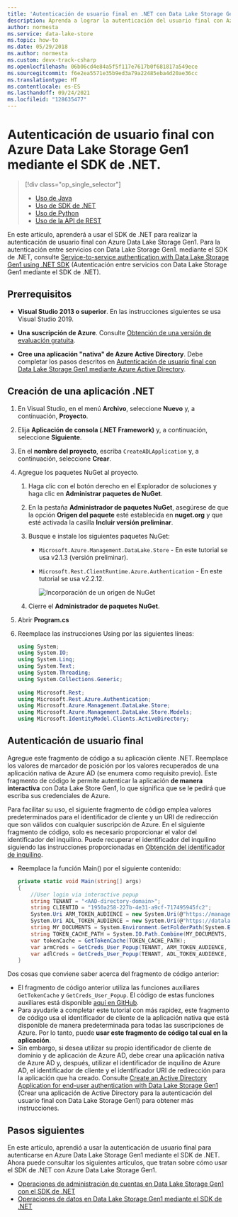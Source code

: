 ```yaml
---
title: 'Autenticación de usuario final en .NET con Data Lake Storage Gen1: Azure'
description: Aprenda a lograr la autenticación del usuario final con Azure Data Lake Storage Gen1 mediante Azure Active Directory con SDK de .NET.
author: normesta
ms.service: data-lake-store
ms.topic: how-to
ms.date: 05/29/2018
ms.author: normesta
ms.custom: devx-track-csharp
ms.openlocfilehash: 06b06cd4e84a5f5f117e7617b0f681817a549ece
ms.sourcegitcommit: f6e2ea5571e35b9ed3a79a22485eba4d20ae36cc
ms.translationtype: HT
ms.contentlocale: es-ES
ms.lasthandoff: 09/24/2021
ms.locfileid: "128635477"
---
```

# <a name="end-user-authentication-with-azure-data-lake-storage-gen1-using-net-sdk"></a>Autenticación de usuario final con Azure Data Lake Storage Gen1 mediante el SDK de .NET.
> [!div class="op_single_selector"]
> * [Uso de Java](data-lake-store-end-user-authenticate-java-sdk.md)
> * [Uso de SDK de .NET](data-lake-store-end-user-authenticate-net-sdk.md)
> * [Uso de Python](data-lake-store-end-user-authenticate-python.md)
> * [Uso de la API de REST](data-lake-store-end-user-authenticate-rest-api.md)
> 
>  

En este artículo, aprenderá a usar el SDK de .NET para realizar la autenticación de usuario final con Azure Data Lake Storage Gen1. Para la autenticación entre servicios con Data Lake Storage Gen1. mediante el SDK de .NET, consulte [Service-to-service authentication with Data Lake Storage Gen1 using .NET SDK](data-lake-store-service-to-service-authenticate-net-sdk.md) (Autenticación entre servicios con Data Lake Storage Gen1 mediante el SDK de .NET).

## <a name="prerequisites"></a>Prerrequisitos
* **Visual Studio 2013 o superior**. En las instrucciones siguientes se usa Visual Studio 2019.

* **Una suscripción de Azure**. Consulte [Obtención de una versión de evaluación gratuita](https://azure.microsoft.com/pricing/free-trial/).

* **Cree una aplicación "nativa" de Azure Active Directory**. Debe completar los pasos descritos en [Autenticación de usuario final con Data Lake Storage Gen1 mediante Azure Active Directory](data-lake-store-end-user-authenticate-using-active-directory.md).

## <a name="create-a-net-application"></a>Creación de una aplicación .NET
1. En Visual Studio, en el menú **Archivo**, seleccione **Nuevo** y, a continuación, **Proyecto**.
2. Elija **Aplicación de consola (.NET Framework)** y, a continuación, seleccione **Siguiente**.
3. En el **nombre del proyecto**, escriba `CreateADLApplication` y, a continuación, seleccione **Crear**.

4. Agregue los paquetes NuGet al proyecto.

   1. Haga clic con el botón derecho en el Explorador de soluciones y haga clic en **Administrar paquetes de NuGet**.
   2. En la pestaña **Administrador de paquetes NuGet**, asegúrese de que la opción **Origen del paquete** esté establecida en **nuget.org** y que esté activada la casilla **Incluir versión preliminar**.
   3. Busque e instale los siguientes paquetes NuGet:

      * `Microsoft.Azure.Management.DataLake.Store` - En este tutorial se usa v2.1.3 (versión preliminar).
      * `Microsoft.Rest.ClientRuntime.Azure.Authentication` - En este tutorial se usa v2.2.12.

        ![Incorporación de un origen de NuGet](./media/data-lake-store-get-started-net-sdk/data-lake-store-install-nuget-package.png "Creación de una nueva cuenta de Azure Data Lake")
   4. Cierre el **Administrador de paquetes NuGet**.

5. Abrir **Program.cs**
6. Reemplace las instrucciones Using por las siguientes líneas:

    ```csharp
    using System;
    using System.IO;
    using System.Linq;
    using System.Text;
    using System.Threading;
    using System.Collections.Generic;
            
    using Microsoft.Rest;
    using Microsoft.Rest.Azure.Authentication;
    using Microsoft.Azure.Management.DataLake.Store;
    using Microsoft.Azure.Management.DataLake.Store.Models;
    using Microsoft.IdentityModel.Clients.ActiveDirectory;
    ```     

## <a name="end-user-authentication"></a>Autenticación de usuario final
Agregue este fragmento de código a su aplicación cliente .NET. Reemplace los valores de marcador de posición por los valores recuperados de una aplicación nativa de Azure AD (se enumera como requisito previo). Este fragmento de código le permite autenticar la aplicación **de manera interactiva** con Data Lake Store Gen1, lo que significa que se le pedirá que escriba sus credenciales de Azure.

Para facilitar su uso, el siguiente fragmento de código emplea valores predeterminados para el identificador de cliente y un URI de redirección que son válidos con cualquier suscripción de Azure. En el siguiente fragmento de código, solo es necesario proporcionar el valor del identificador del inquilino. Puede recuperar el identificador del inquilino siguiendo las instrucciones proporcionadas en [Obtención del identificador de inquilino](../active-directory/develop/howto-create-service-principal-portal.md#get-tenant-and-app-id-values-for-signing-in).
    
- Reemplace la función Main() por el siguiente contenido:

    ```csharp
    private static void Main(string[] args)
    {
        //User login via interactive popup
        string TENANT = "<AAD-directory-domain>";
        string CLIENTID = "1950a258-227b-4e31-a9cf-717495945fc2";
        System.Uri ARM_TOKEN_AUDIENCE = new System.Uri(@"https://management.core.windows.net/");
        System.Uri ADL_TOKEN_AUDIENCE = new System.Uri(@"https://datalake.azure.net/");
        string MY_DOCUMENTS = System.Environment.GetFolderPath(System.Environment.SpecialFolder.MyDocuments);
        string TOKEN_CACHE_PATH = System.IO.Path.Combine(MY_DOCUMENTS, "my.tokencache");
        var tokenCache = GetTokenCache(TOKEN_CACHE_PATH);
        var armCreds = GetCreds_User_Popup(TENANT, ARM_TOKEN_AUDIENCE, CLIENTID, tokenCache);
        var adlCreds = GetCreds_User_Popup(TENANT, ADL_TOKEN_AUDIENCE, CLIENTID, tokenCache);
    }
    ```

Dos cosas que conviene saber acerca del fragmento de código anterior:

* El fragmento de código anterior utiliza las funciones auxiliares `GetTokenCache` y `GetCreds_User_Popup`. El código de estas funciones auxiliares está disponible [aquí en GitHub](https://github.com/Azure-Samples/data-lake-analytics-dotnet-auth-options#gettokencache).
* Para ayudarle a completar este tutorial con más rapidez, este fragmento de código usa el identificador de cliente de la aplicación nativa que está disponible de manera predeterminada para todas las suscripciones de Azure. Por lo tanto, puede **usar este fragmento de código tal cual en la aplicación**.
* Sin embargo, si desea utilizar su propio identificador de cliente de dominio y de aplicación de Azure AD, debe crear una aplicación nativa de Azure AD y, después, utilizar el identificador de inquilino de Azure AD, el identificador de cliente y el identificador URI de redirección para la aplicación que ha creado. Consulte [Create an Active Directory Application for end-user authentication with Data Lake Storage Gen1](data-lake-store-end-user-authenticate-using-active-directory.md) (Crear una aplicación de Active Directory para la autenticación del usuario final con Data Lake Storage Gen1) para obtener más instrucciones.

  
## <a name="next-steps"></a>Pasos siguientes
En este artículo, aprendió a usar la autenticación de usuario final para autenticarse en Azure Data Lake Storage Gen1 mediante el SDK de .NET. Ahora puede consultar los siguientes artículos, que tratan sobre cómo usar el SDK de .NET con Azure Data Lake Storage Gen1.

* [Operaciones de administración de cuentas en Data Lake Storage Gen1 con el SDK de .NET](data-lake-store-get-started-net-sdk.md)
* [Operaciones de datos en Data Lake Storage Gen1 mediante el SDK de .NET](data-lake-store-data-operations-net-sdk.md)

